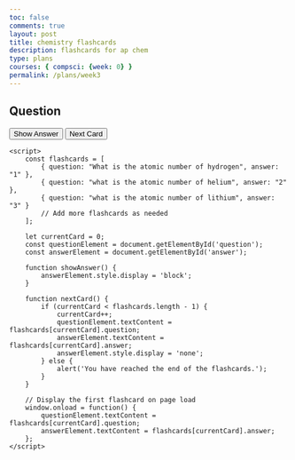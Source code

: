 ```yaml
---
toc: false
comments: true
layout: post
title: chemistry flashcards
description: flashcards for ap chem
type: plans
courses: { compsci: {week: 0} }
permalink: /plans/week3
---
```


<!DOCTYPE html>
<html lang="en">
<head>
    <meta charset="UTF-8">
    <meta name="viewport" content="width=device-width, initial-scale=1.0">
    <title>AP Chemistry Flashcards</title>
</head>
<body>
    <div id="flashcard">
        <h2 id="question">Question</h2>
        <p id="answer" style="display: none;">Answer</p>
        <button onclick="showAnswer()">Show Answer</button>
        <button onclick="nextCard()">Next Card</button>
    </div>

    <script>
        const flashcards = [
            { question: "What is the atomic number of hydrogen", answer: "1" },
            { question: "what is the atomic number of helium", answer: "2" },
            { question: "what is the atomic number of lithium", answer: "3" }
            // Add more flashcards as needed
        ];

        let currentCard = 0;
        const questionElement = document.getElementById('question');
        const answerElement = document.getElementById('answer');

        function showAnswer() {
            answerElement.style.display = 'block';
        }

        function nextCard() {
            if (currentCard < flashcards.length - 1) {
                currentCard++;
                questionElement.textContent = flashcards[currentCard].question;
                answerElement.textContent = flashcards[currentCard].answer;
                answerElement.style.display = 'none';
            } else {
                alert('You have reached the end of the flashcards.');
            }
        }

        // Display the first flashcard on page load
        window.onload = function() {
            questionElement.textContent = flashcards[currentCard].question;
            answerElement.textContent = flashcards[currentCard].answer;
        };
    </script>
</body>
</html>
